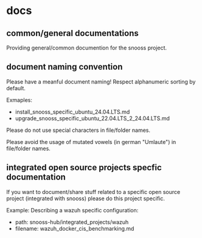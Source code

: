 # docs

## common/general documentations
Providing general/common documention for the snooss project.

## document naming convention
Please have a meanful document naming! Respect alphanumeric sorting by default.

Exmaples:
- install_snooss_specific_ubuntu_24.04.LTS.md
- upgrade_snooss_specific_ubuntu_22.04.LTS_2_24.04.LTS.md

Please do not use special characters in file/folder names.

Please avoid the usage of mutated vowels (in german "Umlaute") in file/folder names.

## integrated open source projects specfic documentation
If you want to document/share stuff related to a specific open source project (integrated with snooss) please do this project specific.

Example:
Describing a wazuh specific configuration:
- path: snooss-hub/integrated_projects/wazuh
- filename: wazuh_docker_cis_benchmarking.md
